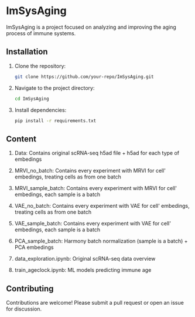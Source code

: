# ImSysAging

ImSysAging is a project focused on analyzing and improving the aging process of immune systems. 

## Installation
1. Clone the repository:
    ```bash
    git clone https://github.com/your-repo/ImSysAging.git
    ```
2. Navigate to the project directory:
    ```bash
    cd ImSysAging
    ```
3. Install dependencies:
    ```bash
    pip install -r requirements.txt
    ```

## Content
1. Data:
   Contains original scRNA-seq h5ad file + h5ad for each type of embedings
   
2. MRVI_no_batch:
   Contains every experiment with MRVI for cell' embedings, treating cells as from one batch

3. MRVI_sample_batch:
   Contains every experiment with MRVI for cell' embedings, each sample is a batch

4. VAE_no_batch:
   Contains every experiment with VAE for cell' embedings, treating cells as from one batch

5. VAE_sample_batch:
   Contains every experiment with VAE for cell' embedings, each sample is a batch

6. PCA_sample_batch:
   Harmony batch normalization (sample is a batch) + PCA embedings

7. data_exploration.ipynb:
   Original scRNA-seq data overview

8. train_ageclock.ipynb:
   ML models predicting immune age 

## Contributing
Contributions are welcome! Please submit a pull request or open an issue for discussion.

